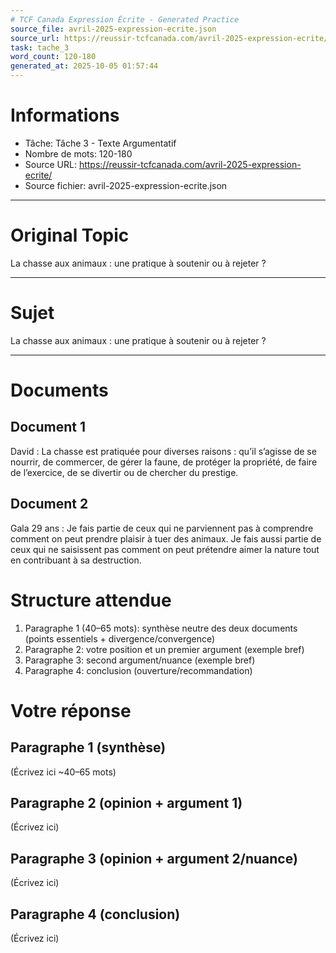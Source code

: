 ```yaml
---
# TCF Canada Expression Écrite - Generated Practice
source_file: avril-2025-expression-ecrite.json
source_url: https://reussir-tcfcanada.com/avril-2025-expression-ecrite/
task: tache_3
word_count: 120-180
generated_at: 2025-10-05 01:57:44
---
```


# Informations
- Tâche: Tâche 3 - Texte Argumentatif
- Nombre de mots: 120-180
- Source URL: https://reussir-tcfcanada.com/avril-2025-expression-ecrite/
- Source fichier: avril-2025-expression-ecrite.json

---

# Original Topic
La chasse aux animaux : une pratique à soutenir ou à rejeter ?

---

# Sujet
La chasse aux animaux : une pratique à soutenir ou à rejeter ?

---
# Documents
## Document 1
David : La chasse est pratiquée pour diverses raisons : qu’il s’agisse de se nourrir, de commercer, de gérer la faune, de protéger la propriété, de faire de l’exercice, de se divertir ou de chercher du prestige.

## Document 2
Gala 29 ans : Je fais partie de ceux qui ne parviennent pas à comprendre comment on peut prendre plaisir à tuer des animaux. Je fais aussi partie de ceux qui ne saisissent pas comment on peut prétendre aimer la nature tout en contribuant à sa destruction.

# Structure attendue
1) Paragraphe 1 (40–65 mots): synthèse neutre des deux documents (points essentiels + divergence/convergence)
2) Paragraphe 2: votre position et un premier argument (exemple bref)
3) Paragraphe 3: second argument/nuance (exemple bref)
4) Paragraphe 4: conclusion (ouverture/recommandation)

# Votre réponse
## Paragraphe 1 (synthèse)
(Écrivez ici ~40–65 mots)

## Paragraphe 2 (opinion + argument 1)
(Écrivez ici)

## Paragraphe 3 (opinion + argument 2/nuance)
(Écrivez ici)

## Paragraphe 4 (conclusion)
(Écrivez ici)
